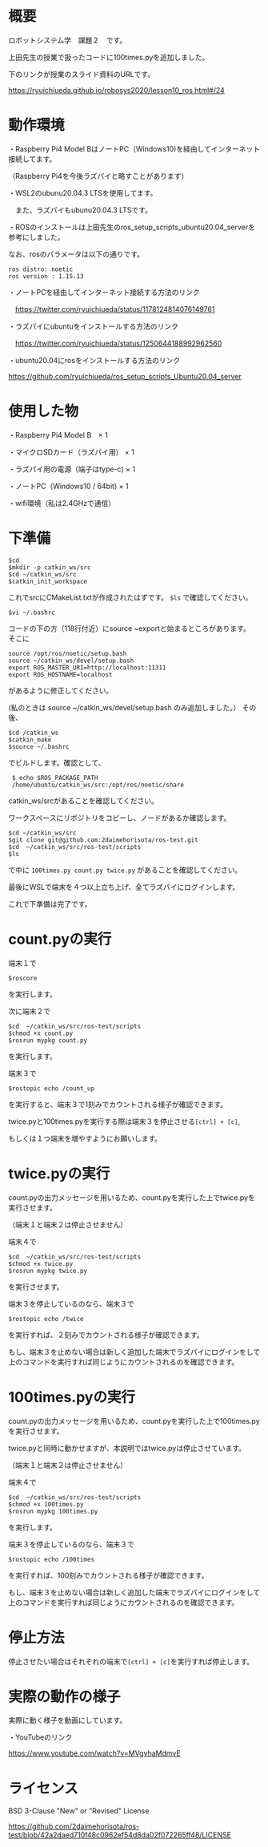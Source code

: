 # 概要
ロボットシステム学　課題２　です。

上田先生の授業で扱ったコードに100times.pyを追加しました。

下のリンクが授業のスライド資料のURLです。

https://ryuichiueda.github.io/robosys2020/lesson10_ros.html#/24

# 動作環境

・Raspberry Pi4 Model BはノートPC（Windows10)を経由してインターネット接続してます。

（Raspberry Pi4を今後ラズパイと略すことがあります）

・WSL2のubunu20.04.3 LTSを使用してます。

　また、ラズパイもubunu20.04.3 LTSです。

・ROSのインストールは上田先生のros_setup_scripts_ubuntu20.04_serverを参考にしました。

なお、rosのパラメータは以下の通りです。

    ros distro: noetic
    ros version : 1.15.13


・ノートPCを経由してインターネット接続する方法のリンク

　https://twitter.com/ryuichiueda/status/1178124814076149761


・ラズパイにubuntuをインストールする方法のリンク

　https://twitter.com/ryuichiueda/status/1250644188992962560

・ubuntu20.04にrosをインストールする方法のリンク

 https://github.com/ryuichiueda/ros_setup_scripts_Ubuntu20.04_server


# 使用した物
・Raspberry Pi4 Model B　× 1

・マイクロSDカード（ラズパイ用） × 1

・ラズパイ用の電源（端子はtype-c) × 1

・ノートPC（Windows10 / 64bit) × 1

・wifi環境（私は2.4GHzで通信）

# 下準備
    $cd
    $mkdir -p catkin_ws/src
    $cd ~/catkin_ws/src
    $catkin_init_workspace
  これでsrcにCMakeList.txtが作成されたはずです。
    `$ls`  で確認してください。
   
    $vi ~/.bashrc
コードの下の方（118行付近）にsource ~exportと始まるところがあります。   
そこに

    source /opt/ros/noetic/setup.bash
    source ~/catkin_ws/devel/setup.bash
    export ROS_MASTER_URI=http://localhost:11311
    export ROS_HOSTNAME=localhost
    
 があるように修正してください。

(私のときは source ~/catkin_ws/devel/setup.bash のみ追加しました。）
その後、

    $cd /catkin_ws
    $catkin_make
    $source ~/.bashrc
    
 でビルドします。確認として、
 
     $ echo $ROS_PACKAGE_PATH
     /home/ubuntu/catkin_ws/src:/opt/ros/noetic/share
 
catkin_ws/srcがあることを確認してください。

ワークスペースにリポジトリをコピーし、ノードがあるか確認します。

    $cd ~/catkin_ws/src
    $git clone git@github.com:2daimehorisota/ros-test.git
    $cd  ~/catkin_ws/src/ros-test/scripts
    $ls
で中に
    `100times.py count.py twice.py` があることを確認してください。
    
 最後にWSLで端末を４つ以上立ち上げ、全てラズパイにログインします。
 
これで下準備は完了です。
   
# count.pyの実行

端末１で

    $roscore

を実行します。

次に端末２で

    $cd  ~/catkin_ws/src/ros-test/scripts
    $chmod +x count.py
    $rosrun mypkg count.py

を実行します。

端末３で

    $rostopic echo /count_up
 
 を実行すると、端末３で1刻みでカウントされる様子が確認できます。

twice.pyと100times.pyを実行する際は端末３を停止させる`[ctrl] + [c]`,

もしくは１つ端末を増やすようにお願いします。 

# twice.pyの実行
count.pyの出力メッセージを用いるため、count.pyを実行した上でtwice.pyを実行させます。

（端末１と端末２は停止させません）

端末４で

    $cd  ~/catkin_ws/src/ros-test/scripts
    $chmod +x twice.py
    $rosrun mypkg twice.py

を実行させます。

端末３を停止しているのなら、端末３で

    $rostopic echo /twice
    
を実行すれば、２刻みでカウントされる様子が確認できます。

もし、端末３を止めない場合は新しく追加した端末でラズパイにログインをして上のコマンドを実行すれば同じようにカウントされるのを確認できます。

# 100times.pyの実行
count.pyの出力メッセージを用いるため、count.pyを実行した上で100times.pyを実行させます。

twice.pyと同時に動かせますが、本説明ではtwice.pyは停止させています。

（端末１と端末２は停止させません）

端末４で

    $cd  ~/catkin_ws/src/ros-test/scripts
    $chmod +x 100times.py
    $rosrun mypkg 100times.py
を実行します。

端末３を停止しているのなら、端末３で

    $rostopic echo /100times
    
を実行すれば、100刻みでカウントされる様子が確認できます。

もし、端末３を止めない場合は新しく追加した端末でラズパイにログインをして上のコマンドを実行すれば同じようにカウントされるのを確認できます。

# 停止方法

停止させたい場合はそれぞれの端末で`[ctrl] + [c]`を実行すれば停止します。

# 実際の動作の様子

実際に動く様子を動画にしています。

・YouTubeのリンク

https://www.youtube.com/watch?v=MVgvhaMdmvE


# ライセンス
BSD 3-Clause "New" or "Revised" License

https://github.com/2daimehorisota/ros-test/blob/42a2daed710f48c0962ef54d8da02f072265ff48/LICENSE
